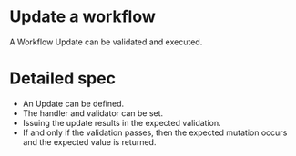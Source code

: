 # Update a workflow

A Workflow Update can be validated and executed.

# Detailed spec

- An Update can be defined.
- The handler and validator can be set.
- Issuing the update results in the expected validation.
- If and only if the validation passes, then the expected mutation occurs and the expected value is returned.
